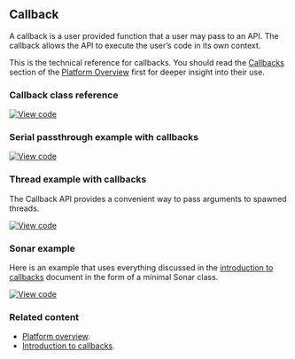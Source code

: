 ## Callback

A callback is a user provided function that a user may pass to an API. The callback allows the API to execute the user’s code in its own context.

This is the technical reference for callbacks. You should read the <a href="/docs/v5.7/reference/platform.html#callbacks" target="_blank">Callbacks</a> section of the <a href="/docs/v5.7/reference/platform.html" target="_blank">Platform Overview</a> first for deeper insight into their use.

### Callback class reference

[![View code](https://www.mbed.com/embed/?type=library)](https://os.mbed.com/docs/v5.7/mbed-os-api-doxy/classmbed_1_1_callback_3_01_r_07_a0_00_01_a1_00_01_a2_00_01_a3_00_01_a4_08_4.html)

### Serial passthrough example with callbacks
[![View code](https://www.mbed.com/embed/?url=https://os.mbed.com/teams/mbed_example/code/rtos_threading_with_callback/)](https://os.mbed.com/users/mbedAustin/code/SerialPassthrough/file/96cb82af9996/main.cpp)

### Thread example with callbacks

The Callback API provides a convenient way to pass arguments to spawned threads.

 [![View code](https://www.mbed.com/embed/?url=https://os.mbed.com/teams/mbed_example/code/rtos_threading_with_callback/)](https://os.mbed.com/teams/mbed_example/code/rtos_threading_with_callback/file/d4b2a035ffe3/main.cpp)

### Sonar example

Here is an example that uses everything discussed in the <a href="/docs/v5.7/reference/platform.html#callbacks" target="_blank">introduction to callbacks</a> document in the form of a minimal Sonar class.

[![View code](https://www.mbed.com/embed/?url=https://os.mbed.com/teams/mbed_example/code/callback-sonar-example/)](https://os.mbed.com/teams/mbed_example/code/callback-sonar-example/file/1713cdc51510/main.cpp)

### Related content

- <a href="/docs/v5.7/reference/platform.html" target="_blank">Platform overview</a>.
- <a href="/docs/v5.7/reference/platform.html#callbacks" target="_blank">Introduction to callbacks</a>.
